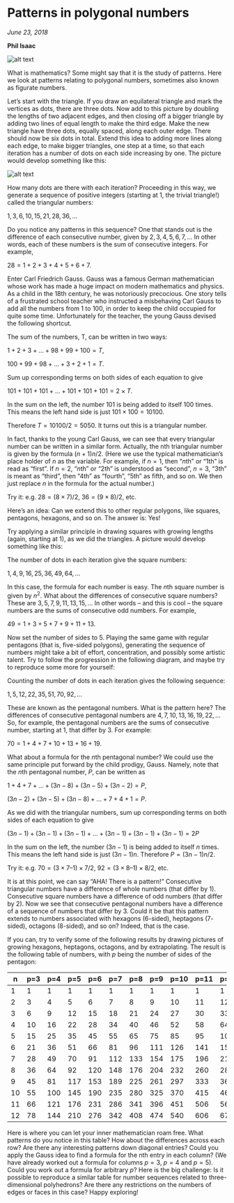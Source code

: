 # Patterns in polygonal numbers 
*June 23, 2018*

**Phil Isaac**

![alt text](https://es-app.com/assets/DF32Zc.jpg "Blog cover image")

What is mathematics? Some might say that it is the study of patterns. Here we look at patterns relating to polygonal numbers, sometimes also known as figurate numbers.

Let’s start with the triangle. If you draw an equilateral triangle and mark the vertices as dots, there are three dots. Now add to this picture by doubling the lengths of two adjacent edges, and then closing off a bigger triangle by adding two lines of equal length to make the third edge. Make the new triangle have three dots, equally spaced, along each outer edge. There should now be six dots in total. Extend this idea to adding more lines along each edge, to make bigger triangles, one step at a time, so that each iteration has a number of dots on each side increasing by one. The picture would develop something like this:

![alt text](https://es-app.com/blog-assets/triangleNums1.jpg "Blog cover image")


How many dots are there with each iteration? Proceeding in this way, we generate a sequence of positive integers (starting at $1$, the trivial triangle!) called the triangular numbers: 

$1, 3, 6, 10, 15, 21, 28, 36, \ldots$ 

Do you notice any patterns in this sequence? One that stands out is the difference of each consecutive number, given by $2, 3, 4, 5, 6, 7, \ldots$ In other words, each of these numbers is the sum of consecutive integers. For example, 

$28 = 1 + 2 + 3 + 4 + 5 + 6 + 7.$

Enter Carl Friedrich Gauss. Gauss was a famous German mathematician whose work has made a huge impact on modern mathematics and physics. As a child in the 18th century, he was notoriously precocious. One story tells of a frustrated school teacher who instructed a misbehaving Carl Gauss to add all the numbers from $1$ to $100$, in order to keep the child occupied for quite some time. Unfortunately for the teacher, the young Gauss devised the following shortcut.

The sum of the numbers, T, can be written in two ways:
       
$1      +   2    +  3   + \ldots  + 98 +  99   + 100   =  T,$

$100 +  99  + 98   + \ldots +  3    +   2    +  1      =  T.$

Sum up corresponding terms on both sides of each equation to give

$101 + 101 + 101 + \ldots + 101 + 101 + 101 = 2 \times T.$

In the sum on the left, the number $101$ is being added to itself $100$ times. This means the left hand side is just $101 \times 100 = 10100.$ 

Therefore $T = 10100/2 = 5050.$ It turns out this is a triangular number. 

In fact, thanks to the young Carl Gauss, we can see that every triangular number can be written in a similar form. Actually, the nth triangular number is given by the formula $(n+1)n/2$. (Here we use the typical mathematician’s place holder of $n$ as the variable. For example, if $n=1$, then “$n$th” or “$1$th” is read as “first”. If $n=2$, “$n$th” or “$2$th” is understood as “second”, $n=3$, “$3$th” is meant as “third”, then “$4$th” as “fourth”, “$5$th” as fifth, and so on. We then just replace $n$ in the formula for the actual number.)

Try it: e.g. $28 = (8 \times 7)/2,$ $36 = (9 \times 8)/2$, etc.

Here’s an idea: Can we extend this to other regular polygons, like squares, pentagons, hexagons, and so on. The answer is: Yes!

Try applying a similar principle in drawing squares with growing lengths (again, starting at 1), as we did the triangles. A picture would develop something like this:

 

The number of dots in each iteration give the square numbers:

$1, 4, 9, 16, 25, 36, 49, 64, \ldots$

In this case, the formula for each number is easy. The $n$th square number is given by $n^2$. What about the differences of consecutive square numbers? These are $3, 5, 7, 9, 11, 13, 15, \ldots$ In other words – and this is cool – the square numbers are the sums of consecutive odd numbers. For example, 

$49 = 1 + 3 + 5 + 7 + 9 + 11 + 13.$

Now set the number of sides to $5$. Playing the same game with regular pentagons (that is, five-sided polygons), generating the sequence of numbers might take a bit of effort, concentration, and possibly some artistic talent. Try to follow the progression in the following diagram, and maybe try to reproduce some more for yourself:

 

Counting the number of dots in each iteration gives the following sequence:

$1, 5, 12, 22, 35, 51, 70, 92, \ldots$

These are known as the pentagonal numbers. What is the pattern here? The differences of consecutive pentagonal numbers are $4, 7, 10, 13, 16, 19, 22, \ldots$ So, for example, the pentagonal numbers are the sums of consecutive number, starting at $1$, that differ by $3$. For example: 

$70 = 1 + 4 + 7 + 10 + 13 + 16 + 19.$
 
What about a formula for the $n$th pentagonal number? We could use the same principle put forward by the child prodigy, Gauss. Namely, note that the $n$th pentagonal number, $P$, can be written as 

$1 + 4 + 7 + \ldots + (3n-8) + (3n-5) + (3n-2) = P,$

$(3n-2) + (3n-5) + (3n-8) + \ldots + 7 + 4 + 1 = P.$

As we did with the triangular numbers, sum up corresponding terms on both sides of each equation to give

$(3n-1) + (3n-1) + (3n-1) + \ldots + (3n-1) + (3n-1) + ( 3n-1) = 2P$

In the sum on the left, the number $(3n-1)$ is being added to itself $n$ times. This means the left hand side is just $(3n-1)n.$ Therefore $P = (3n-1)n/2.$

Try it: e.g. $70 = (3 \times 7 – 1) \times 7/2,$ $92 = (3 \times 8 – 1) \times 8/2$, etc.

It is at this point, we can say “AHA! There is a pattern!” Consecutive triangular numbers have a difference of whole numbers (that differ by $1$). Consecutive square numbers have a difference of odd numbers (that differ by $2$). Now we see that consecutive pentagonal numbers have a difference of a sequence of numbers that differ by $3$. Could it be that this pattern extends to numbers associated with hexagons ($6$-sided), heptagons ($7$-sided), octagons ($8$-sided), and so on? Indeed, that is the case.

If you can, try to verify some of the following results by drawing pictures of growing hexagons, heptagons, octagons, and by extrapolating. The result is the following table of numbers, with $p$ being the number of sides of the pentagon:

| n |	p=3 |	p=4	|p=5 |p=6 | p=7 | p=8 | p=9 | p=10 | p=11 | p=12 |
|---|------|-----|----|----|-----|-----|-----|-----|-------|-----|
| 1 |	1   |	 1	| 1  |	1	 |1   |	1 |	1	|1	|1	|1|
| 2 |	3|	4|	5	|6	|7	|8	|9	|10|	11|	12|
| 3 |	6|	9|	12|	15	|18	|21	|24	|27	|30|	33|
| 4 |	10|	16|	22|	28	|34	|40	|46	|52	|58	|64|
| 5 |	15|	25|	35|	45	|55	|65	|75	|85	|95	|105|
| 6 |	21	|36|	51	|66	|81	|96	|111|	126|	141|	156|
| 7 |	28|	49|	70|	91|	112|	133	|154|	175|	196|	217|
| 8 |	36|	64|	92	|120	|148	|176|	204	|232|	260|	288|
| 9 |	45	|81|	117|	153	|189|	225	|261|	297|	333|	369
| 10|	55|	100|	145	|190	|235|	280|	325|	370|	415|	460|
| 11|	66	|121	|176	|231	|286	|341	|396	|451	|506|	561|
| 12|	78|	144	|210	|276	|342	|408|	474|	540|	606|	672|


Here is where you can let your inner mathematician roam free. What patterns do you notice in this table? How about the differences across each row? Are there any interesting patterns down diagonal entries? Could you apply the Gauss idea to find a formula for the nth entry in each column? (We have already worked out a formula for columns $p=3$, $p=4$ and $p=5$). Could you work out a formula for arbitrary $p$? Here is the big challenge: Is it possible to reproduce a similar table for number sequences related to three-dimensional polyhedrons? Are there any restrictions on the numbers of edges or faces in this case? Happy exploring!



